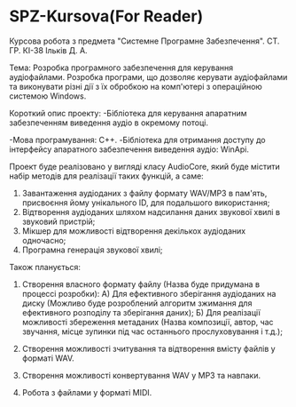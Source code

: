 # SPZ-Kursova(For Reader)
Курсова робота з предмета "Системне Програмне Забезпечення". СТ. ГР. КІ-38 Ільків Д. А.

Тема: Розробка програмного забезпечення для керування аудіофайлами. Розробка програми, що дозволяє керувати аудіофайлами та виконувати різні дії з їх обробкою на комп'ютері з операційною системою Windows.

Короткий опис проекту:
-Бібліотека для керування апаратним забезпеченням виведення аудіо в окремому потоці.

-Мова програмування: C++.
-Бібліотека для отримання доступу до інтерфейсу апаратного забезпечення виведення аудіо: WinApi.

Проект буде реалізовано у вигляді класу AudioCore, який буде містити набір методів для реалізації таких функцій, а саме:

1. Завантаження аудіоданих з файлу формату WAV/MP3 в пам'ять, присвоєння йому унікального ID, для подальшого використання;
2. Відтворення аудіоданих шляхом надсилання даних звукової хвилі в звуковий пристрій;
3. Мікшер для можливості відтворення декількох аудіоданих одночасно;
4. Програмна генерація звукової хвилі;



Також планується:
1. Створення власного формату файлу (Назва буде придумана в процессі розробки):
А) Для ефективного зберігання аудіоданих на диску (Можливо буде розроблений алгоритм зжимання для ефективного розподілу та зберігання даних);
Б) Для реалізації можливості збереження метаданих (Назва композиції, автор, час звучання, місце зупинки під час останнього прослуховування і т.д.);

2. Створення можливості зчитування та відтворення вмісту файлів у форматі WAV.
3. Створення можливості конвертування WAV у MP3 та навпаки.
4. Робота з файлами у форматі MIDI.
